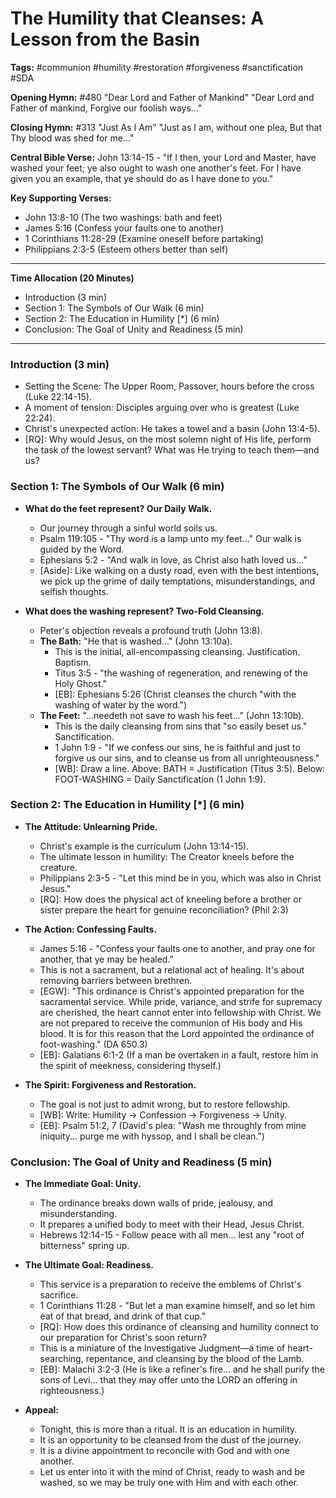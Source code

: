 # The Humility that Cleanses: A Lesson from the Basin

**Tags:** #communion #humility #restoration #forgiveness #sanctification #SDA

**Opening Hymn:** #480 "Dear Lord and Father of Mankind" "Dear Lord and Father of mankind, Forgive our foolish ways..."

**Closing Hymn:** #313 "Just As I Am" "Just as I am, without one plea, But that Thy blood was shed for me..."

**Central Bible Verse:** John 13:14-15 - "If I then, your Lord and Master, have washed your feet; ye also ought to wash one another's feet. For I have given you an example, that ye should do as I have done to you."

**Key Supporting Verses:**
-   John 13:8-10 (The two washings: bath and feet)
-   James 5:16 (Confess your faults one to another)
-   1 Corinthians 11:28-29 (Examine oneself before partaking)
-   Philippians 2:3-5 (Esteem others better than self)

---
**Time Allocation (20 Minutes)**
-   Introduction (3 min)
-   Section 1: The Symbols of Our Walk (6 min)
-   Section 2: The Education in Humility [*] (6 min)
-   Conclusion: The Goal of Unity and Readiness (5 min)
---

### **Introduction (3 min)**

-   Setting the Scene: The Upper Room, Passover, hours before the cross (Luke 22:14-15).
-   A moment of tension: Disciples arguing over who is greatest (Luke 22:24).
-   Christ's unexpected action: He takes a towel and a basin (John 13:4-5).
-   [RQ]: Why would Jesus, on the most solemn night of His life, perform the task of the lowest servant? What was He trying to teach them—and us?

### **Section 1: The Symbols of Our Walk (6 min)**

-   **What do the feet represent? Our Daily Walk.**
    -   Our journey through a sinful world soils us.
    -   Psalm 119:105 - "Thy word is a lamp unto my feet..." Our walk is guided by the Word.
    -   Ephesians 5:2 - "And walk in love, as Christ also hath loved us..."
    -   [Aside]: Like walking on a dusty road, even with the best intentions, we pick up the grime of daily temptations, misunderstandings, and selfish thoughts.

-   **What does the washing represent? Two-Fold Cleansing.**
    -   Peter's objection reveals a profound truth (John 13:8).
    -   **The Bath:** "He that is washed..." (John 13:10a).
        -   This is the initial, all-encompassing cleansing. Justification. Baptism.
        -   Titus 3:5 - "the washing of regeneration, and renewing of the Holy Ghost."
        -   [EB]: Ephesians 5:26 (Christ cleanses the church "with the washing of water by the word.")
    -   **The Feet:** "...needeth not save to wash his feet..." (John 13:10b).
        -   This is the daily cleansing from sins that "so easily beset us." Sanctification.
        -   1 John 1:9 - "If we confess our sins, he is faithful and just to forgive us our sins, and to cleanse us from all unrighteousness."
        -   [WB]: Draw a line. Above: BATH = Justification (Titus 3:5). Below: FOOT-WASHING = Daily Sanctification (1 John 1:9).

### **Section 2: The Education in Humility [*] (6 min)**

-   **The Attitude: Unlearning Pride.**
    -   Christ's example is the curriculum (John 13:14-15).
    -   The ultimate lesson in humility: The Creator kneels before the creature.
    -   Philippians 2:3-5 - "Let this mind be in you, which was also in Christ Jesus."
    -   [RQ]: How does the physical act of kneeling before a brother or sister prepare the heart for genuine reconciliation? (Phil 2:3)

-   **The Action: Confessing Faults.**
    -   James 5:16 - "Confess your faults one to another, and pray one for another, that ye may be healed."
    -   This is not a sacrament, but a relational act of healing. It's about removing barriers between brethren.
    -   [EGW]: "This ordinance is Christ's appointed preparation for the sacramental service. While pride, variance, and strife for supremacy are cherished, the heart cannot enter into fellowship with Christ. We are not prepared to receive the communion of His body and His blood. It is for this reason that the Lord appointed the ordinance of foot-washing." (DA 650.3)
    -   [EB]: Galatians 6:1-2 (If a man be overtaken in a fault, restore him in the spirit of meekness, considering thyself.)

-   **The Spirit: Forgiveness and Restoration.**
    -   The goal is not just to admit wrong, but to restore fellowship.
    -   [WB]: Write: Humility -> Confession -> Forgiveness -> Unity.
    -   [EB]: Psalm 51:2, 7 (David's plea: "Wash me throughly from mine iniquity... purge me with hyssop, and I shall be clean.")

### **Conclusion: The Goal of Unity and Readiness (5 min)**

-   **The Immediate Goal: Unity.**
    -   The ordinance breaks down walls of pride, jealousy, and misunderstanding.
    -   It prepares a unified body to meet with their Head, Jesus Christ.
    -   Hebrews 12:14-15 - Follow peace with all men... lest any "root of bitterness" spring up.

-   **The Ultimate Goal: Readiness.**
    -   This service is a preparation to receive the emblems of Christ's sacrifice.
    -   1 Corinthians 11:28 - "But let a man examine himself, and so let him eat of that bread, and drink of that cup."
    -   [RQ]: How does this ordinance of cleansing and humility connect to our preparation for Christ's soon return?
    -   This is a miniature of the Investigative Judgment—a time of heart-searching, repentance, and cleansing by the blood of the Lamb.
    -   [EB]: Malachi 3:2-3 (He is like a refiner's fire... and he shall purify the sons of Levi... that they may offer unto the LORD an offering in righteousness.)

-   **Appeal:**
    -   Tonight, this is more than a ritual. It is an education in humility.
    -   It is an opportunity to be cleansed from the dust of the journey.
    -   It is a divine appointment to reconcile with God and with one another.
    -   Let us enter into it with the mind of Christ, ready to wash and be washed, so we may be truly one with Him and with each other.